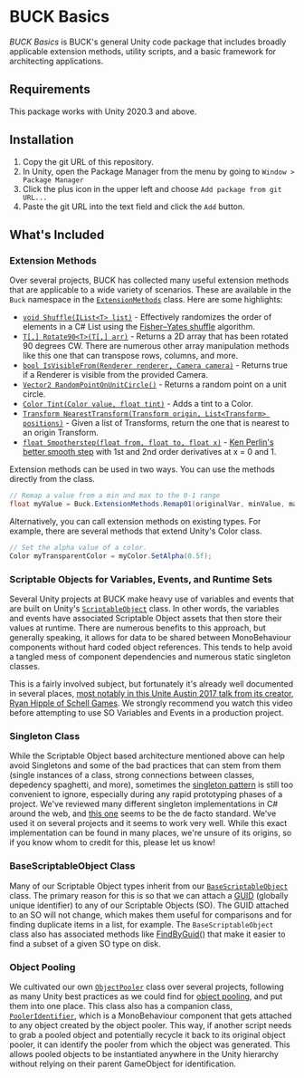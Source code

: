 # BUCK Basics

_BUCK Basics_ is BUCK's general Unity code package that includes broadly applicable extension methods, utility scripts, and a basic framework for architecting applications.

## Requirements

This package works with Unity 2020.3 and above.

## Installation

1. Copy the git URL of this repository.
2. In Unity, open the Package Manager from the menu by going to `Window > Package Manager`
3. Click the plus icon in the upper left and choose `Add package from git URL...`
4. Paste the git URL into the text field and click the `Add` button.

## What's Included

### Extension Methods

Over several projects, BUCK has collected many useful extension methods that are applicable to a wide variety of scenarios. These are available in the `Buck` namespace in the [`ExtensionMethods`](Runtime/ExtensionMethods.cs) class. Here are some highlights:

- [`void Shuffle(IList<T> list)`](https://github.com/buck-co/unity-pkg-buck-basics/blob/main/Runtime/ExtensionMethods.cs#L11) - Effectively randomizes the order of elements in a C# List using the [Fisher–Yates shuffle](https://en.wikipedia.org/wiki/Fisher%E2%80%93Yates_shuffle) algorithm.
- [`T[,] Rotate90<T>(T[,] arr)`](https://github.com/buck-co/unity-pkg-buck-basics/blob/main/Runtime/ExtensionMethods.cs#L174) - Returns a 2D array that has been rotated 90 degrees CW. There are numerous other array manipulation methods like this one that can transpose rows, columns, and more.
- [`bool IsVisibleFrom(Renderer renderer, Camera camera)`](https://github.com/buck-co/unity-pkg-buck-basics/blob/main/Runtime/ExtensionMethods.cs#L112) - Returns true if a Renderer is visible from the provided Camera.
- [`Vector2 RandomPointOnUnitCircle()`](https://github.com/buck-co/unity-pkg-buck-basics/blob/main/Runtime/ExtensionMethods.cs#L328) - Returns a random point on a unit circle.
- [`Color Tint(Color value, float tint)`](https://github.com/buck-co/unity-pkg-buck-basics/blob/main/Runtime/ExtensionMethods.cs#L306) - Adds a tint to a Color.
- [`Transform NearestTransform(Transform origin, List<Transform> positions)`](https://github.com/buck-co/unity-pkg-buck-basics/blob/main/Runtime/ExtensionMethods.cs#L346) - Given a list of Transforms, return the one that is nearest to an origin Transform.
- [`float Smootherstep(float from, float to, float x)`](https://github.com/buck-co/unity-pkg-buck-basics/blob/main/Runtime/ExtensionMethods.cs#L397) - [Ken Perlin's better smooth step](https://en.wikipedia.org/wiki/Smoothstep#Variations) with 1st and 2nd order derivatives at x = 0 and 1.

Extension methods can be used in two ways. You can use the methods directly from the class.

```cs
// Remap a value from a min and max to the 0-1 range
float myValue = Buck.ExtensionMethods.Remap01(originalVar, minValue, maxValue);
```

Alternatively, you can call extension methods on existing types. For example, there are several methods that extend Unity's Color class.

```cs
// Set the alpha value of a color.
Color myTransparentColor = myColor.SetAlpha(0.5f);
```

### Scriptable Objects for Variables, Events, and Runtime Sets

Several Unity projects at BUCK make heavy use of variables and events that are built on Unity's [`ScriptableObject`](https://docs.unity3d.com/Manual/class-ScriptableObject.html) class. In other words, the variables and events have associated Scriptable Object assets that then store their values at runtime. There are numerous benefits to this approach, but generally speaking, it allows for data to be shared between MonoBehaviour components without hard coded object references. This tends to help avoid a tangled mess of component dependencies and numerous static singleton classes.

This is a fairly involved subject, but fortunately it's already well documented in several places, [most notably in this Unite Austin 2017 talk from its creator, Ryan Hipple of Schell Games](https://www.youtube.com/watch?v=raQ3iHhE_Kk). We strongly recommend you watch this video before attempting to use SO Variables and Events in a production project.


### Singleton Class

While the Scriptable Object based architecture mentioned above can help avoid Singletons and some of the bad practices that can stem from them (single instances of a class, strong connections between classes, depedency spaghetti, and more), sometimes the [singleton pattern](https://en.wikipedia.org/wiki/Singleton_pattern) is still too convenient to ignore, especially during any rapid prototyping phases of a project. We've reviewed many different singleton implementations in C# around the web, and [this one](https://github.com/buck-co/unity-pkg-buck-basics/blob/main/Runtime/Utility/Singleton.cs) seems to be the de facto standard. We've used it on several projects and it seems to work very well. While this exact implementation can be found in many places, we're unsure of its origins, so if you know whom to credit for this, please let us know!
  
  
### BaseScriptableObject Class
  
Many of our Scriptable Object types inherit from our [`BaseScriptableObject`](https://github.com/buck-co/unity-pkg-buck-basics/blob/main/Runtime/Utility/BaseScriptableObject.cs) class. The primary reason for this is so that we can attach a [GUID](https://learn.microsoft.com/en-us/dotnet/api/system.guid?view=net-7.0) (globally unique identifier) to any of our Scriptable Objects (SO). The GUID attached to an SO will not change, which makes them useful for comparisons and for finding duplicate items in a list, for example. The `BaseScriptableObject` class also has associated methods like [FindByGuid<T>()](https://github.com/buck-co/unity-pkg-buck-basics/blob/main/Runtime/Utility/BaseScriptableObject.cs#L25) that make it easier to find a subset of a given SO type on disk.
  
  
### Object Pooling
  
We cultivated our own [`ObjectPooler`](https://github.com/buck-co/unity-pkg-buck-basics/blob/main/Runtime/Utility/ObjectPooler.cs) class over several projects, following as many Unity best practices as we could find for [object pooling](https://en.wikipedia.org/wiki/Object_pool_pattern), and put them into one place. This class also has a companion class, [`PoolerIdentifier`](https://github.com/buck-co/unity-pkg-buck-basics/blob/main/Runtime/Utility/ObjectPooler.cs), which is a MonoBehaviour component that gets attached to any object created by the object pooler. This way, if another script needs to grab a pooled object and potentially recycle it back to its original object pooler, it can identify the pooler from which the object was generated. This allows pooled objects to be instantiated anywhere in the Unity hierarchy without relying on their parent GameObject for identification.
  
